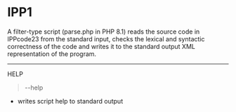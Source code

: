 # IPP1

A filter-type script (parse.php in PHP 8.1) reads the source code in IPPcode23 from the standard input, checks the lexical and syntactic correctness of the code and writes it to the standard
output XML representation of the program.

------------------------
HELP

> --help
 - writes script help to standard output
